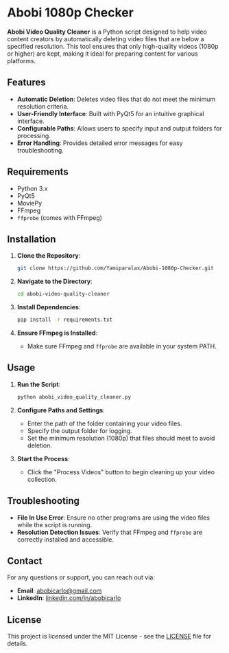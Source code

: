 # Abobi 1080p Checker

**Abobi Video Quality Cleaner** is a Python script designed to help video content creators by automatically deleting video files that are below a specified resolution. This tool ensures that only high-quality videos (1080p or higher) are kept, making it ideal for preparing content for various platforms.

## Features

- **Automatic Deletion**: Deletes video files that do not meet the minimum resolution criteria.
- **User-Friendly Interface**: Built with PyQt5 for an intuitive graphical interface.
- **Configurable Paths**: Allows users to specify input and output folders for processing.
- **Error Handling**: Provides detailed error messages for easy troubleshooting.

## Requirements

- Python 3.x
- PyQt5
- MoviePy
- FFmpeg
- `ffprobe` (comes with FFmpeg)

## Installation

1. **Clone the Repository**:

   ```bash
   git clone https://github.com/Yamiparalax/Abobi-1080p-Checker.git
   ```

2. **Navigate to the Directory**:

   ```bash
   cd abobi-video-quality-cleaner
   ```

3. **Install Dependencies**:

   ```bash
   pip install -r requirements.txt
   ```

4. **Ensure FFmpeg is Installed**:
   - Make sure FFmpeg and `ffprobe` are available in your system PATH.

## Usage

1. **Run the Script**:

   ```bash
   python abobi_video_quality_cleaner.py
   ```

2. **Configure Paths and Settings**:
   - Enter the path of the folder containing your video files.
   - Specify the output folder for logging.
   - Set the minimum resolution (1080p) that files should meet to avoid deletion.

3. **Start the Process**:
   - Click the "Process Videos" button to begin cleaning up your video collection.

## Troubleshooting

- **File In Use Error**: Ensure no other programs are using the video files while the script is running.
- **Resolution Detection Issues**: Verify that FFmpeg and `ffprobe` are correctly installed and accessible.

## Contact

For any questions or support, you can reach out via:

- **Email**: [abobicarlo@gmail.com](mailto:abobicarlo@gmail.com)
- **LinkedIn**: [linkedin.com/in/abobicarlo](https://www.linkedin.com/in/abobicarlo/)

## License

This project is licensed under the MIT License - see the [LICENSE](LICENSE) file for details.